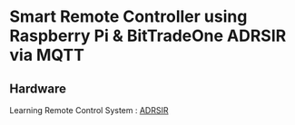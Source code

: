 # Smart Remote Controller using Raspberry Pi & BitTradeOne ADRSIR via MQTT



## Hardware

Learning Remote Control System : [ADRSIR](https://bit-trade-one.co.jp/product/module/adrsir/)

## 